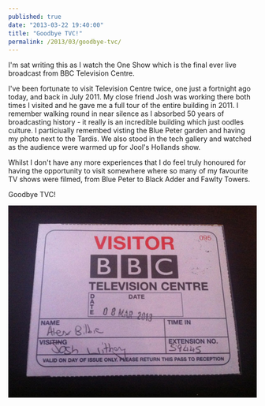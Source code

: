 ```yaml
---
published: true
date: "2013-03-22 19:40:00"
title: "Goodbye TVC!"
permalink: /2013/03/goodbye-tvc/
---
```


I'm sat writing this as I watch the One Show which is the final ever live broadcast from BBC Television Centre.

I've been fortunate to visit Television Centre twice, one just a fortnight ago today, and back in July 2011. My close friend Josh was working there both times I visited and he gave me a full tour of the entire building in 2011. I remember walking round in near silence as I absorbed 50 years of broadcasting history - it really is an incredible building which just oodles culture. I particiually remembed visting the Blue Peter garden and having my photo next to the Tardis. We also stood in the tech gallery and watched as the audience were warmed up for Jool's Hollands show.

Whilst I don't have any more experiences that I do feel truly honoured for having the opportunity to visit somewhere where so many of my favourite TV shows were filmed, from Blue Peter to Black Adder and Fawlty Towers.

Goodbye TVC!

![/images/goodbye-tvc.jpg](/images/goodbye-tvc.jpg)